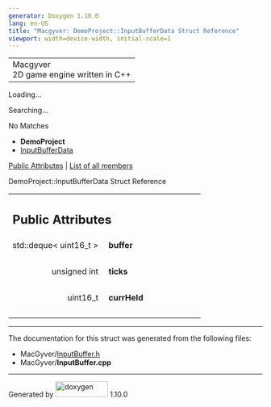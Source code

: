 ```yaml
---
generator: Doxygen 1.10.0
lang: en-US
title: "Macgyver: DemoProject::InputBufferData Struct Reference"
viewport: width=device-width, initial-scale=1
---
```


<div id="top">

<div id="titlearea">

<table data-cellspacing="0" data-cellpadding="0">
<colgroup>
<col style="width: 100%" />
</colgroup>
<tbody>
<tr id="projectrow" class="odd">
<td id="projectalign"><div id="projectname">
Macgyver
</div>
<div id="projectbrief">
2D game engine written in C++
</div></td>
</tr>
</tbody>
</table>

</div>

<div id="main-nav">

</div>

<div id="MSearchSelectWindow"
onmouseover="return searchBox.OnSearchSelectShow()"
onmouseout="return searchBox.OnSearchSelectHide()"
onkeydown="return searchBox.OnSearchSelectKey(event)">

</div>

<div id="MSearchResultsWindow">

<div id="MSearchResults">

<div class="SRPage">

<div id="SRIndex">

<div id="SRResults">

</div>

<div id="Loading" class="SRStatus">

Loading...

</div>

<div id="Searching" class="SRStatus">

Searching...

</div>

<div id="NoMatches" class="SRStatus">

No Matches

</div>

</div>

</div>

</div>

</div>

<div id="nav-path" class="navpath">

- **DemoProject**
- <a href="struct_demo_project_1_1_input_buffer_data.html"
  class="el">InputBufferData</a>

</div>

</div>

<div class="header">

<div class="summary">

[Public Attributes](#pub-attribs) \| [List of all
members](struct_demo_project_1_1_input_buffer_data-members.html)

</div>

<div class="headertitle">

<div class="title">

DemoProject::InputBufferData Struct Reference

</div>

</div>

</div>

<div class="contents">

<table class="memberdecls">
<colgroup>
<col style="width: 50%" />
<col style="width: 50%" />
</colgroup>
<tbody>
<tr class="odd heading">
<td colspan="2"><h2 id="public-attributes" class="groupheader"><span
id="pub-attribs"></span> Public Attributes</h2></td>
</tr>
<tr id="r_ad61732be17d50f82c295124d8cff473b"
class="even memitem:ad61732be17d50f82c295124d8cff473b">
<td class="memItemLeft" style="text-align: right;"
data-valign="top"><span id="ad61732be17d50f82c295124d8cff473b"></span>
std::deque&lt; uint16_t &gt; </td>
<td class="memItemRight"
data-valign="bottom"><strong>buffer</strong></td>
</tr>
<tr class="odd separator:ad61732be17d50f82c295124d8cff473b">
<td colspan="2" class="memSeparator"> </td>
</tr>
<tr id="r_ac48b8d67cadbdd6d58f3b519c2ddee58"
class="even memitem:ac48b8d67cadbdd6d58f3b519c2ddee58">
<td class="memItemLeft" style="text-align: right;"
data-valign="top"><span id="ac48b8d67cadbdd6d58f3b519c2ddee58"></span>
unsigned int </td>
<td class="memItemRight"
data-valign="bottom"><strong>ticks</strong></td>
</tr>
<tr class="odd separator:ac48b8d67cadbdd6d58f3b519c2ddee58">
<td colspan="2" class="memSeparator"> </td>
</tr>
<tr id="r_a7b5fd5c3120b674bf8ada10500d28e30"
class="even memitem:a7b5fd5c3120b674bf8ada10500d28e30">
<td class="memItemLeft" style="text-align: right;"
data-valign="top"><span id="a7b5fd5c3120b674bf8ada10500d28e30"></span>
uint16_t </td>
<td class="memItemRight"
data-valign="bottom"><strong>currHeld</strong></td>
</tr>
<tr class="odd separator:a7b5fd5c3120b674bf8ada10500d28e30">
<td colspan="2" class="memSeparator"> </td>
</tr>
</tbody>
</table>

------------------------------------------------------------------------

The documentation for this struct was generated from the following
files:

- MacGyver/<a href="_input_buffer_8h_source.html" class="el">InputBuffer.h</a>
- MacGyver/**InputBuffer.cpp**

</div>

------------------------------------------------------------------------

<span class="small">Generated
by [<img src="doxygen.svg" class="footer" width="104" height="31"
alt="doxygen" />](https://www.doxygen.org/index.html) 1.10.0</span>
